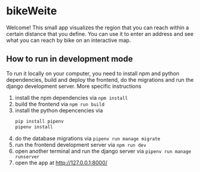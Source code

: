 # bikeWeite

Welcome! This small app visualizes the region that you can reach within a
certain distance that you define. You can use it to enter an address and see
what you can reach by bike on an interactive map.

## How to run in development mode

To run it locally on your computer, you need to install npm and python
dependencies, build and deploy the frontend, do the migrations and run the
django development server. More specific instructions

1. install the npm dependencies via `npm install`
2. build the frontend via `npm run build`
3. install the python depencencies via
   ```bash
   pip install pipenv
   pipenv install
   ```
4. do the database migrations via `pipenv run manage migrate`
5. run the frontend development server via `npm run dev`
6. open another terminal and run the django server via `pipenv run manage runserver`
7. open the app at http://127.0.0.1:8000/
